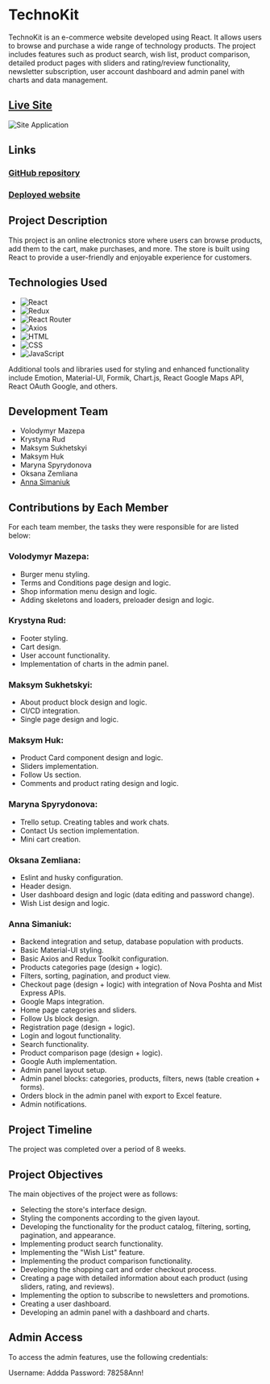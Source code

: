 # TechnoKit
TechnoKit is an e-commerce website developed using React. It allows users to browse and purchase a wide range of technology products. The project includes features such as product search, wish list, product comparison, detailed product pages with sliders and rating/review functionality, newsletter subscription, user account dashboard and admin panel with charts and data management.

## [Live Site](https://technokit-store-0fet.onrender.com/)

![Site Application](https://i.ibb.co/q913hxx/Techno-Kit.png)

## Links
### [GitHub repository](https://github.com/AnnaSimaniuk/TechnoKit)
### [Deployed website](https://technokit-store-0fet.onrender.com/)

## Project Description
This project is an online electronics store where users can browse products, add them to the cart, make purchases, and more. The store is built using React to provide a user-friendly and enjoyable experience for customers.

## Technologies Used
- ![React](https://img.shields.io/badge/-React-61DAFB?logo=react&logoColor=white&style=flat-square&link=https://reactjs.org/)
- ![Redux](https://img.shields.io/badge/-Redux-764ABC?logo=redux&logoColor=white&style=flat-square&link=https://redux.js.org/)
- ![React Router](https://img.shields.io/badge/-React%20Router-CA4245?logo=react-router&logoColor=white&style=flat-square&link=https://reactrouter.com/)
- ![Axios](https://img.shields.io/badge/-Axios-5A66F6?logo=axios&logoColor=white&style=flat-square&link=https://axios-http.com/)
- ![HTML](https://img.shields.io/badge/-HTML-E34F26?logo=html5&logoColor=white&style=flat-square)
- ![CSS](https://img.shields.io/badge/-CSS-1572B6?logo=css3&logoColor=white&style=flat-square)
- ![JavaScript](https://img.shields.io/badge/-JavaScript-F7DF1E?logo=javascript&logoColor=black&style=flat-square)

Additional tools and libraries used for styling and enhanced functionality include Emotion, Material-UI, Formik, Chart.js, React Google Maps API, React OAuth Google, and others.

## Development Team
- Volodymyr Mazepa
- Krystyna Rud
- Maksym Sukhetskyi
- Maksym Huk
- Maryna Spyrydonova
- Oksana Zemliana
- [Anna Simaniuk](https://github.com/AnnaSimaniuk)

## Contributions by Each Member
For each team member, the tasks they were responsible for are listed below:

### Volodymyr Mazepa:
- Burger menu styling.
- Terms and Conditions page design and logic.
- Shop information menu design and logic.
- Adding skeletons and loaders, preloader design and logic.

### Krystyna Rud:
- Footer styling.
- Cart design.
- User account functionality.
- Implementation of charts in the admin panel.

### Maksym Sukhetskyi:
- About product block design and logic.
- CI/CD integration.
- Single page design and logic.

### Maksym Huk:
- Product Card component design and logic.
- Sliders implementation.
- Follow Us section.
- Comments and product rating design and logic.

### Maryna Spyrydonova:
- Trello setup. Creating tables and work chats.
- Contact Us section implementation.
- Mini cart creation.

### Oksana Zemliana:
- Eslint and husky configuration.
- Header design.
- User dashboard design and logic (data editing and password change).
- Wish List design and logic.

### Anna Simaniuk:
- Backend integration and setup, database population with products.
- Basic Material-UI styling.
- Basic Axios and Redux Toolkit configuration.
- Products categories page (design + logic).
- Filters, sorting, pagination, and product view.
- Checkout page (design + logic) with integration of Nova Poshta and Mist Express APIs.
- Google Maps integration.
- Home page categories and sliders.
- Follow Us block design.
- Registration page (design + logic).
- Login and logout functionality.
- Search functionality.
- Product comparison page (design + logic).
- Google Auth implementation.
- Admin panel layout setup.
- Admin panel blocks: categories, products, filters, news (table creation + forms).
- Orders block in the admin panel with export to Excel feature.
- Admin notifications.

## Project Timeline
The project was completed over a period of 8 weeks.

## Project Objectives
The main objectives of the project were as follows:
- Selecting the store's interface design.
- Styling the components according to the given layout.
- Developing the functionality for the product catalog, filtering, sorting, pagination, and appearance.
- Implementing product search functionality.
- Implementing the "Wish List" feature.
- Implementing the product comparison functionality.
- Developing the shopping cart and order checkout process.
- Creating a page with detailed information about each product (using sliders, rating, and reviews).
- Implementing the option to subscribe to newsletters and promotions.
- Creating a user dashboard.
- Developing an admin panel with a dashboard and charts.
  
## Admin Access
To access the admin features, use the following credentials:

Username: Addda
Password: 78258Ann!

